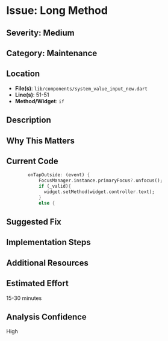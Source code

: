 # Issue: Long Method

## Severity: Medium

## Category: Maintenance

## Location
- **File(s)**: `lib/components/system_value_input_new.dart`
- **Line(s)**: 51-51
- **Method/Widget**: `if`

## Description


## Why This Matters


## Current Code
```dart
        onTapOutside: (event) {
            FocusManager.instance.primaryFocus?.unfocus();
            if (_valid){
              widget.setMethod(widget.controller.text);
            }
            else {
```

## Suggested Fix


## Implementation Steps


## Additional Resources


## Estimated Effort
15-30 minutes

## Analysis Confidence
High
